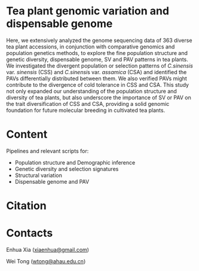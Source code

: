 # Tea plant genomic variation and dispensable genome
Here, we extensively analyzed the genome sequencing data of 363 diverse tea plant accessions, in conjunction with comparative genomics and population genetics methods, to explore the fine population structure and genetic diversity, dispensable genome, SV and PAV patterns in tea plants. We investigated the divergent population or selection patterns of *C.sinensis* var. *sinensis* (CSS) and *C.sinensi*s var. *assamica* (CSA) and identified the PAVs differentially distributed between them. We also verified PAVs might contribute to the divergence of cold tolerance in CSS and CSA. This study not only expanded our understanding of the population structure and diversity of tea plants, but also underscore the importance of SV or PAV on the trait diversification of CSS and CSA, providing a solid genomic foundation for future molecular breeding in cultivated tea plants.

# Content
Pipelines and relevant scripts for:
- Population structure and Demographic inference
- Genetic diversity and selection signatures
- Structural variation
- Dispensable genome and PAV


# Citation

# Contacts
Enhua Xia (xiaenhua@gmail.com)

Wei Tong  (wtong@ahau.edu.cn)

